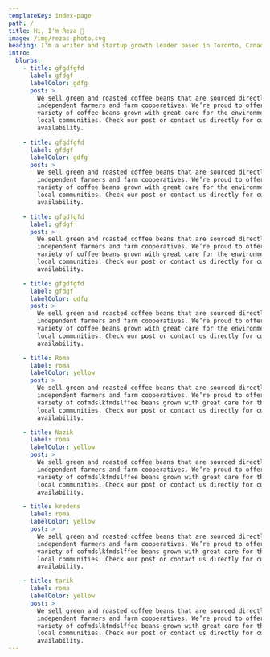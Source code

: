```yaml
---
templateKey: index-page
path: /
title: Hi, I'm Reza 👋
image: /img/rezas-photo.svg
heading: I'm a writer and startup growth leader based in Toronto, Canada. I think and write about technology startups, mental models and mindful productivity. See what I'm up to right now, or check out my latest posts
intro:
  blurbs:
    - title: gfgdfgfd
      label: gfdgf
      labelColor: gdfg
      post: >
        We sell green and roasted coffee beans that are sourced directly from
        independent farmers and farm cooperatives. We’re proud to offer a
        variety of coffee beans grown with great care for the environment and
        local communities. Check our post or contact us directly for current
        availability.

    - title: gfgdfgfd
      label: gfdgf
      labelColor: gdfg
      post: >
        We sell green and roasted coffee beans that are sourced directly from
        independent farmers and farm cooperatives. We’re proud to offer a
        variety of coffee beans grown with great care for the environment and
        local communities. Check our post or contact us directly for current
        availability.

    - title: gfgdfgfd
      label: gfdgf
      post: >
        We sell green and roasted coffee beans that are sourced directly from
        independent farmers and farm cooperatives. We’re proud to offer a
        variety of coffee beans grown with great care for the environment and
        local communities. Check our post or contact us directly for current
        availability.

    - title: gfgdfgfd
      label: gfdgf
      labelColor: gdfg
      post: >
        We sell green and roasted coffee beans that are sourced directly from
        independent farmers and farm cooperatives. We’re proud to offer a
        variety of coffee beans grown with great care for the environment and
        local communities. Check our post or contact us directly for current
        availability.

    - title: Roma
      label: roma
      labelColor: yellow
      post: >
        We sell green and roasted coffee beans that are sourced directly from
        independent farmers and farm cooperatives. We’re proud to offer a
        variety of cofmdslkfmdslffee beans grown with great care for the environment and
        local communities. Check our post or contact us directly for current
        availability.

    - title: Nazik
      label: roma
      labelColor: yellow
      post: >
        We sell green and roasted coffee beans that are sourced directly from
        independent farmers and farm cooperatives. We’re proud to offer a
        variety of cofmdslkfmdslffee beans grown with great care for the environment and
        local communities. Check our post or contact us directly for current
        availability.

    - title: kredens
      label: roma
      labelColor: yellow
      post: >
        We sell green and roasted coffee beans that are sourced directly from
        independent farmers and farm cooperatives. We’re proud to offer a
        variety of cofmdslkfmdslffee beans grown with great care for the environment and
        local communities. Check our post or contact us directly for current
        availability.

    - title: tarik
      label: roma
      labelColor: yellow
      post: >
        We sell green and roasted coffee beans that are sourced directly from
        independent farmers and farm cooperatives. We’re proud to offer a
        variety of cofmdslkfmdslffee beans grown with great care for the environment and
        local communities. Check our post or contact us directly for current
        availability.
---
```

